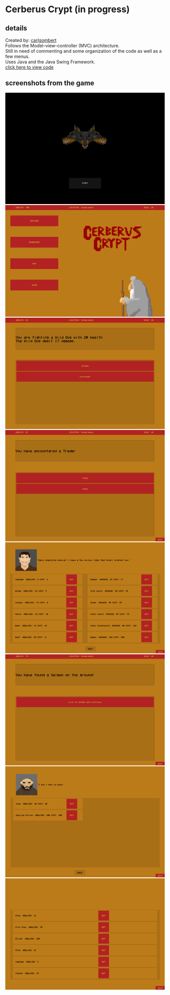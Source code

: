 # Cerberus Crypt (in progress)
## details
Created by: [carlgombert](https://github.com/carlgombert)  
Follows the Model–view–controller (MVC) architecture.  
Still in need of commenting and some organization of the code as well as a few menus.  
Uses Java and the Java Swing Framework.  
[click here to view code](https://github.com/carlgombert/Cerberus_Crypt/tree/main/cerberus_crypt/src/com/cerberus_crypt/main)

## screenshots from the game
![This is an image](https://github.com/carlgombert/Cerberus_Crypt/blob/main/SCREENSHOTS/SCREENSHOT1.png)
![This is an image](https://github.com/carlgombert/Cerberus_Crypt/blob/main/SCREENSHOTS/SCREENSHOT2.png)
![This is an image](https://github.com/carlgombert/Cerberus_Crypt/blob/main/SCREENSHOTS/SCREENSHOT3.png)
![This is an image](https://github.com/carlgombert/Cerberus_Crypt/blob/main/SCREENSHOTS/SCREENSHOT4.png)
![This is an image](https://github.com/carlgombert/Cerberus_Crypt/blob/main/SCREENSHOTS/SCREENSHOT7.png)
![This is an image](https://github.com/carlgombert/Cerberus_Crypt/blob/main/SCREENSHOTS/SCREENSHOT5.png)
![This is an image](https://github.com/carlgombert/Cerberus_Crypt/blob/main/SCREENSHOTS/SCREENSHOT8.png)
![This is an image](https://github.com/carlgombert/Cerberus_Crypt/blob/main/SCREENSHOTS/SCREENSHOT6.png)
